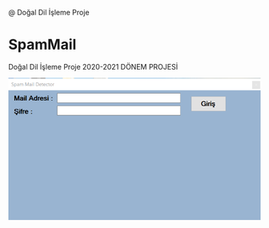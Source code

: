 @ Doğal Dil İşleme Proje
# SpamMail
Doğal Dil İşleme Proje 2020-2021 DÖNEM PROJESİ

![Screenshot](GirisEkranı.PNG)
